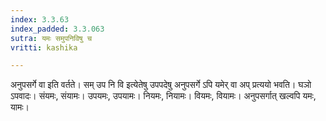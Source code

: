```yaml
---
index: 3.3.63
index_padded: 3.3.063
sutra: यमः समुपनिविषु च
vritti: kashika

---
```

अनुपसर्गे वा इति वर्तते। सम् उप नि वि इत्येतेषु उपपदेषु अनुपसर्गे ऽपि यमेर् वा अप् प्रत्ययो भवति। घञो ऽपवादः। संयमः, संयामः। उपयमः, उपयामः। नियमः, नियामः। वियमः, वियामः। अनुपसर्गात् खल्वपि यमः, यामः।